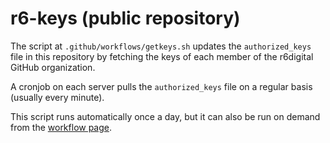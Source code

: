 # r6-keys (public repository)

The script at `.github/workflows/getkeys.sh` updates the `authorized_keys` file in this repository by fetching the keys of each member of the r6digital GitHub organization. 

A cronjob on each server pulls the `authorized_keys` file on a regular basis (usually every minute).

This script runs automatically once a day, but it can also be run on demand from the [workflow page](https://github.com/r6digital/r6-keys/actions/workflows/getKeys.yml).


